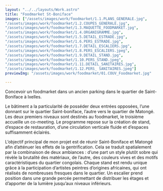 ```yaml
---
layout: "../../layouts/Work.astro"
title: "Foodmarket St-Boniface"
images: ["/assets/images/work/foodmarket/1.1.PLANS_GENERALE.jpg",
"/assets/images/work/foodmarket/1.2.COUPES_GENERALE.jpg",
"/assets/images/work/foodmarket/1.3.MAQUETTE_FOODMARKET.jpg",
"/assets/images/work/foodmarket/1.4.ORGANIGRAMME.jpg",
"/assets/images/work/foodmarket/1.5.DETAIL_ESTRADE.jpg",
"/assets/images/work/foodmarket/1.6.PERS_ESTRADE.jpg",
"/assets/images/work/foodmarket/1.7.DETAIL_ESCALIERS.jpg",
"/assets/images/work/foodmarket/1.8.PERS_ESCALIERS.jpeg",
"/assets/images/work/foodmarket/1.9.DETAIL_STAND.jpg",
"/assets/images/work/foodmarket/1.10.PERS_STAND.jpeg",
"/assets/images/work/foodmarket/1.11.DETAIL_SANITAIRES.jpg",
"/assets/images/work/foodmarket/1.12.PERS_ SANITAIRES.jpeg"]
previewImg: "/assets/images/work/foodmarket/01.COUV_Foodmarket.jpg"

---
```


Concevoir un foodmarket dans un ancien parking dans le quartier de Saint-Boniface à Ixelles. 

Le bâtiment a la particularité de posséder deux entrées opposées, l’une donnant sur le quartier Saint-boniface, l’autre vers le quartier de 
Matongé. Les deux premiers niveaux sont destinés au foodmarket, le 
troisième accueille un co-meeting. Le programme repose sur la création de stand, d’espace de restauration, d’une circulation verticale fluide et d’espaces suffisamment éclairés.


L’objectif principal de mon projet est de réunir Saint-Boniface et Matongé afin d’atténuer les effets de la gentrification. Cela se traduit spatialement par la combinaison de deux ambiances : d’une part un style plutôt sobre qui révèle la brutalité des matériaux, de l’autre, des couleurs vives et des motifs caractéristiques du quartier congolais. Chaque stand est rendu unique grâce à la participation d’artistes peintres d’origines africaines, qui ont réalisés de nombreuses fresques dans le quartier. Un escalier prend position dans une grande percée permettant de distribuer les étages et d’apporter de la lumière jusqu’aux niveaux inférieurs.